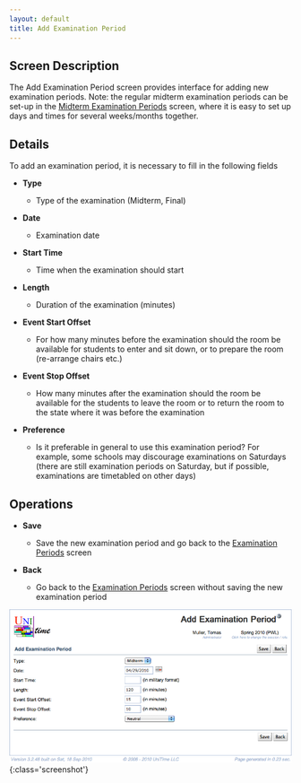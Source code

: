 ```yaml
---
layout: default
title: Add Examination Period
---
```



## Screen Description


 The Add Examination Period screen provides interface for adding new examination periods. Note: the regular midterm examination periods can be set-up in the [Midterm Examination Periods](setup-examination-periods) screen, where it is easy to set up days and times for several weeks/months together.

## Details


 To add an examination period, it is necessary to fill in the following fields

* **Type**
	* Type of the examination (Midterm, Final)

* **Date**
	* Examination date

* **Start Time**
	* Time when the examination should start

* **Length**
	* Duration of the examination (minutes)

* **Event Start Offset**
	* For how many minutes before the examination should the room be available for students to enter and sit down, or to prepare the room (re-arrange chairs etc.)

* **Event Stop Offset**
	* How many minutes after the examination should the room be available for the students to leave the room or to return the room to the state where it was before the examination

* **Preference**
	* Is it preferable in general to use this examination period? For example, some schools may discourage examinations on Saturdays (there are still examination periods on Saturday, but if possible, examinations are timetabled on other days)

## Operations

* **Save**
	* Save the new examination period and go back to the [Examination Periods](examination-periods) screen

* **Back**
	* Go back to the [Examination Periods](examination-periods) screen without saving the new examination period


![Add Examination Period](images/add-examination-period-1.png){:class='screenshot'}

